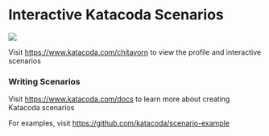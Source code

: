 # Interactive Katacoda Scenarios

[![](http://shields.katacoda.com/katacoda/chitavorn/count.svg)](https://www.katacoda.com/chitavorn "Get your profile on Katacoda.com")

Visit https://www.katacoda.com/chitavorn to view the profile and interactive scenarios

### Writing Scenarios
Visit https://www.katacoda.com/docs to learn more about creating Katacoda scenarios

For examples, visit https://github.com/katacoda/scenario-example
